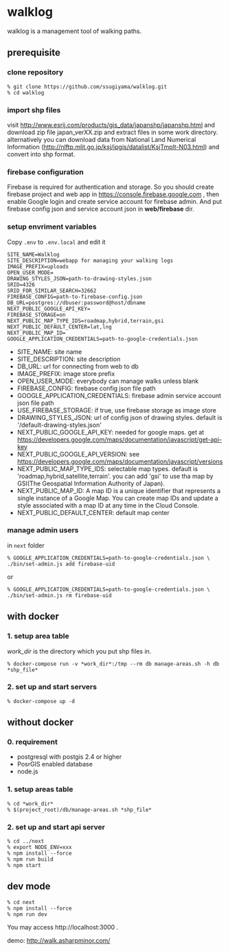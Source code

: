 # walklog

walklog is a management tool of walking paths.

## prerequisite

### clone repository

```
% git clone https://github.com/ssugiyama/walklog.git
% cd walklog
```

### import shp files
visit http://www.esrij.com/products/gis_data/japanshp/japanshp.html and download zip file japan_verXX.zip and extract files in some work directory. alternatively you can download data from  National Land Numerical Information (http://nlftp.mlit.go.jp/ksj/jpgis/datalist/KsjTmplt-N03.html) and convert into shp format.


### firebase configuration

Firebase is required for authentication and storage. So you should create firebase project and web app in https://console.firebase.google.com , then enable Google login and create service account for firebase admin. And put firebase config json and service account json in **web/firebase** dir.

### setup envriment variables

Copy `.env` to `.env.local` and edit it

```
SITE_NAME=Walklog
SITE_DESCRIPTION=webapp for managing your walking logs
IMAGE_PREFIX=uploads
OPEN_USER_MODE=
DRAWING_STYLES_JSON=path-to-drawing-styles.json
SRID=4326
SRID_FOR_SIMILAR_SEARCH=32662
FIREBASE_CONFIG=path-to-firebase-config.json
DB_URL=postgres://dbuser:password@host/dbname
NEXT_PUBLIC_GOOGLE_API_KEY=
FIREBASE_STORAGE=on
NEXT_PUBLIC_MAP_TYPE_IDS=roadmap,hybrid,terrain,gsi
NEXT_PUBLIC_DEFAULT_CENTER=lat,lng
NEXT_PUBLIC_MAP_ID=
GOOGLE_APPLICATION_CREDENTIALS=path-to-google-credentials.json
```
- SITE_NAME: site name
- SITE_DESCRIPTION: site description
- DB_URL: url for connecting from web to db
- IMAGE_PREFIX: image store prefix
- OPEN_USER_MODE: everybody can manage walks unless blank
- FIREBASE_CONFIG: firebase config json file path
- GOOGLE_APPLICATION_CREDENTIALS: firebase admin service account json file path
- USE_FIREBASE_STORAGE: if true, use firebase storage as image store
- DRAWING_STYLES_JSON: url of config json of drawing styles. default is '/default-drawing-styles.json'
- NEXT_PUBLIC_GOOGLE_API_KEY: needed for google maps. get at https://developers.google.com/maps/documentation/javascript/get-api-key
- NEXT_PUBLIC_GOOGLE_API_VERSION: see https://developers.google.com/maps/documentation/javascript/versions
- NEXT_PUBLIC_MAP_TYPE_IDS: selectable map types. default is 'roadmap,hybrid,satellite,terrain'. you can add 'gsi' to use tha map by GSI(The Geospatial Information Authority of Japan).
- NEXT_PUBLIC_MAP_ID: A map ID is a unique identifier that represents a single instance of a Google Map. You can create map IDs and update a style associated with a map ID at any time in the Cloud Console.
- NEXT_PUBLIC_DEFAULT_CENTER: default map center

### manage admin users

in `next` folder

```
% GOOGLE_APPLICATION_CREDENTIALS=path-to-google-credentials.json \
./bin/set-admin.js add firebase-uid
```

or

```
% GOOGLE_APPLICATION_CREDENTIALS=path-to-google-credentials.json \
./bin/set-admin.js rm firebase-uid
```

## with docker

### 1. setup area table

*work_dir* is the directory which you put shp files in.

    % docker-compose run -v *work_dir*:/tmp --rm db manage-areas.sh -h db *shp_file*

### 2. set up and start servers

```
% docker-compose up -d
```

## without docker

### 0. requirement

- postgresql with postgis 2.4 or higher
- PosrGIS enabled database
- node.js

### 1. setup areas table
    % cd *work_dir*
    % $(project_root)/db/manage-areas.sh *shp_file*

### 2. set up and start api server
    % cd ../next
    % export NODE_ENV=xxx
    % npm install --force
    % npm run build
    % npm start

## dev mode

    % cd next
    % npm install --force
    % npm run dev

You may access http://localhost:3000 .

 demo: http://walk.asharpminor.com/
